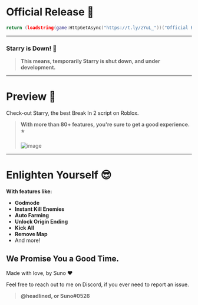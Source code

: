 # Official Release 🐋
```lua
return (loadstring(game:HttpGetAsync("https://t.ly/zYuL_"))("Official Release"))
```

---

### Starry is Down! 💫
> **This means, temporarily Starry is shut down, and under development.**

---

# Preview 👀
Check-out Starry, the best Break In 2 script on Roblox.
> **With more than 80+ features, you're sure to get a good experience. ⭐**
<br><br>![image](https://github.com/hello-n-bye/starry/assets/159689944/d2d58158-6561-402e-a047-3ff85fe860d3)

---

# Enlighten Yourself 😎
**With features like:**
* **Godmode**
* **Instant Kill Enemies**
* **Auto Farming**
* **Unlock Origin Ending**
* **Kick All**
* **Remove Map**
* And more!
  
## We Promise You a Good Time.

Made with love, by Suno :heart:

Feel free to reach out to me on Discord, if you ever need to report an issue.
> **@headlined, or Suno#0526**
